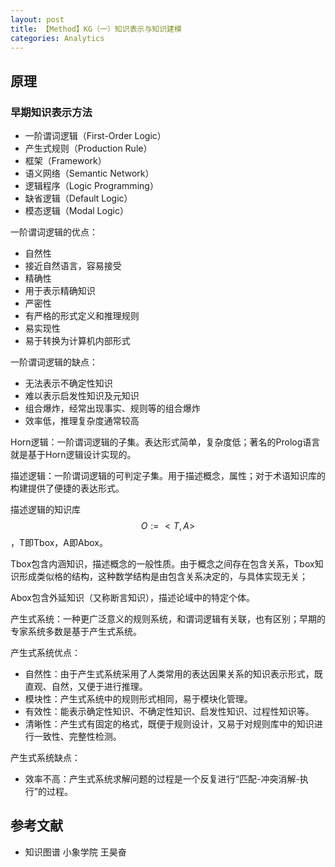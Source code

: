 ```yaml
---
layout: post
title: 【Method】KG（一）知识表示与知识建模
categories: Analytics
---
```


## 原理

### 早期知识表示方法

- 一阶谓词逻辑（First-Order Logic）
- 产生式规则（Production Rule）
- 框架（Framework）
- 语义网络（Semantic Network）
- 逻辑程序（Logic Programming）
- 缺省逻辑（Default Logic）
- 模态逻辑（Modal Logic）

一阶谓词逻辑的优点：

- 自然性
- 接近自然语言，容易接受
- 精确性
- 用于表示精确知识
- 严密性
- 有严格的形式定义和推理规则
- 易实现性
- 易于转换为计算机内部形式

一阶谓词逻辑的缺点：

- 无法表示不确定性知识
- 难以表示启发性知识及元知识
- 组合爆炸，经常出现事实、规则等的组合爆炸
- 效率低，推理复杂度通常较高

Horn逻辑：一阶谓词逻辑的子集。表达形式简单，复杂度低；著名的Prolog语言就是基于Horn逻辑设计实现的。

描述逻辑：一阶谓词逻辑的可判定子集。用于描述概念，属性；对于术语知识库的构建提供了便捷的表达形式。

描述逻辑的知识库 $$O := <T,A>$$，T即Tbox，A即Abox。

Tbox包含内涵知识，描述概念的一般性质。由于概念之间存在包含关系，Tbox知识形成类似格的结构，这种数学结构是由包含关系决定的，与具体实现无关；

Abox包含外延知识（又称断言知识），描述论域中的特定个体。

产生式系统：一种更广泛意义的规则系统，和谓词逻辑有关联，也有区别；早期的专家系统多数是基于产生式系统。

产生式系统优点：

- 自然性：由于产生式系统采用了人类常用的表达因果关系的知识表示形式，既直观、自然，又便于进行推理。
- 模块性：产生式系统中的规则形式相同，易于模块化管理。
- 有效性：能表示确定性知识、不确定性知识、启发性知识、过程性知识等。
- 清晰性：产生式有固定的格式，既便于规则设计，又易于对规则库中的知识进行一致性、完整性检测。

产生式系统缺点：

- 效率不高：产生式系统求解问题的过程是一个反复进行“匹配-冲突消解-执行”的过程。

## 参考文献

- 知识图谱 小象学院 王昊奋